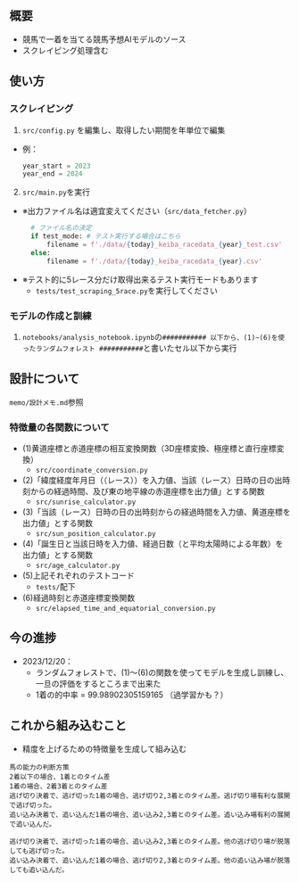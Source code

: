 ## 概要
* 競馬で一着を当てる競馬予想AIモデルのソース
* スクレイピング処理含む

## 使い方
### スクレイピング
1. `src/config.py` を編集し、取得したい期間を年単位で編集
  * 例：
    ```py
    year_start = 2023
    year_end = 2024
    ```
2.  `src/main.py`を実行
  * ※出力ファイル名は適宜変えてください（`src/data_fetcher.py`）
    ```py
      # ファイル名の決定
      if test_mode: # テスト実行する場合はこちら
          filename = f'./data/{today}_keiba_racedata_{year}_test.csv'
      else:
          filename = f'./data/{today}_keiba_racedata_{year}.csv'
    ```
* ※テスト的に5レース分だけ取得出来るテスト実行モードもあります
  * `tests/test_scraping_5race.py`を実行してください
 
### モデルの作成と訓練
1. `notebooks/analysis_notebook.ipynb`の`########### 以下から、(1)~(6)を使ったランダムフォレスト ###########`と書いたセル以下から実行

## 設計について
`memo/設計メモ.md`参照

### 特徴量の各関数について
* (1)黄道座標と赤道座標の相互変換関数（3D座標変換、極座標と直行座標変換）
  * `src/coordinate_conversion.py`
* (2)「緯度経度年月日（（レース））を入力値、当該（レース）日時の日の出時刻からの経過時間、及び東の地平線の赤道座標を出力値」とする関数
  * `src/sunrise_calculator.py`
* (3)「当該（レース）日時の日の出時刻からの経過時間を入力値、黄道座標を出力値」とする関数
  * `src/sun_position_calculator.py`
* (4)「誕生日と当該日時を入力値、経過日数（と平均太陽時による年数）を出力値」とする関数
  * `src/age_calculator.py`
* (5)上記それぞれのテストコード
  * `tests/`配下
* (6)経過時刻と赤道座標変換関数
  * `src/elapsed_time_and_equatorial_conversion.py`

## 今の進捗
* 2023/12/20：
  * ランダムフォレストで、(1)〜(6)の関数を使ってモデルを生成し訓練し、一旦の評価をするところまで出来た
  * 1着の的中率 = 99.98902305159165 （過学習かも？）

## これから組み込むこと
* 精度を上げるための特徴量を生成して組み込む
```
馬の能力の判断方策
2着以下の場合、1着とのタイム差
1着の場合、2着3着とのタイム差
逃げ切り決着で、逃げ切った1着の場合、逃げ切り2,3着とのタイム差。逃げ切り場有利な展開で逃げ切った。
追い込み決着で、追い込んだ1着の場合、追い込み2,3着とのタイム差。追い込み場有利の展開で追い込んだ。

逃げ切り決着で、逃げ切った1着の場合、追い込み2,3着とのタイム差。他の逃げ切り場が脱落しても逃げ切った。
追い込み決着で、追い込んだ1着の場合、逃げ切り2,3着とのタイム差。他の追い込み場が脱落しても追い込んだ。
```
